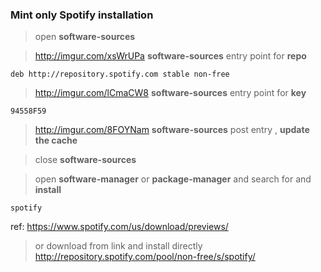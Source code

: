 ### Mint only Spotify installation
> open **software-sources**

> http://imgur.com/xsWrUPa **software-sources** entry point for **repo** 

`deb http://repository.spotify.com stable non-free`

> http://imgur.com/lCmaCW8 **software-sources** entry point for **key** 

`94558F59`

> http://imgur.com/8FOYNam **software-sources** post entry , **update the cache**

> close **software-sources**

> open **software-manager** or **package-manager** and search for and **install**

`spotify`



ref:
https://www.spotify.com/us/download/previews/

> or download from link and install directly
http://repository.spotify.com/pool/non-free/s/spotify/
